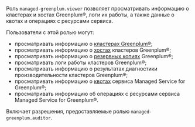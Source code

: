 Роль `managed-greenplum.viewer` позволяет просматривать информацию о кластерах и хостах Greenplum®, логи их работы, а также данные о квотах и операциях с ресурсами сервиса.

Пользователи с этой ролью могут:
* просматривать информацию о [кластерах Greenplum®](../../managed-greenplum/concepts/index.md);
* просматривать информацию о [хостах](../../managed-greenplum/concepts/instance-types.md) кластеров Greenplum®;
* просматривать информацию о [резервных копиях](../../managed-greenplum/concepts/backup.md) Greenplum®;
* просматривать логи работы кластеров Greenplum®;
* просматривать информацию о результатах диагностики производительности кластеров Greenplum®;
* просматривать информацию о [квотах](../../managed-greenplum/concepts/limits.md#quotas) сервиса Managed Service for Greenplum®;
* просматривать информацию об операциях с ресурсами сервиса Managed Service for Greenplum®.

Включает разрешения, предоставляемые ролью `managed-greenplum.auditor`.